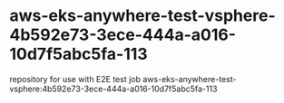 # aws-eks-anywhere-test-vsphere-4b592e73-3ece-444a-a016-10d7f5abc5fa-113
repository for use with E2E test job aws-eks-anywhere-test-vsphere:4b592e73-3ece-444a-a016-10d7f5abc5fa-113
